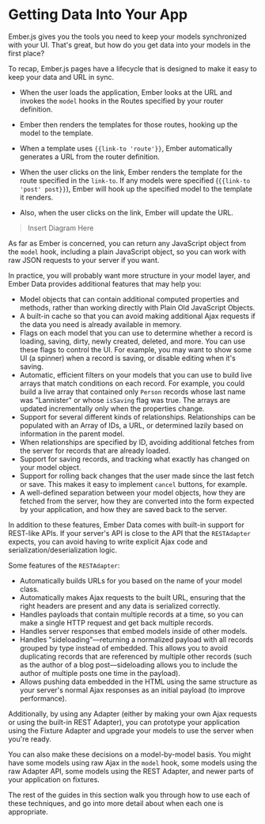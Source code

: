 # Getting Data Into Your App

Ember.js gives you the tools you need to keep your models synchronized
with your UI. That's great, but how do you get data into your models in
the first place?

To recap, Ember.js pages have a lifecycle that is designed to make it
easy to keep your data and URL in sync.

* When the user loads the application, Ember looks at the URL and
  invokes the `model` hooks in the Routes specified by your router
  definition.
* Ember then renders the templates for those routes, hooking up the
  model to the template.

* When a template uses `{{link-to 'route'}}`, Ember automatically
  generates a URL from the router definition.
* When the user clicks on the link, Ember renders the template for the
  route specified in the `link-to`. If any models were specified
  (`{{link-to 'post' post}}`), Ember will hook up the specified model to
  the template it renders.
* Also, when the user clicks on the link, Ember will update the URL.

> Insert Diagram Here

As far as Ember is concerned, you can return any JavaScript object from
the `model` hook, including a plain JavaScript object, so you can work
with raw JSON requests to your server if you want.

In practice, you will probably want more structure in your model layer,
and Ember Data provides additional features that may help you:

* Model objects that can contain additional computed properties and
  methods, rather than working directly with Plain Old JavaScript
  Objects.
* A built-in cache so that you can avoid making additional Ajax requests
  if the data you need is already available in memory.
* Flags on each model that you can use to determine whether a record is
  loading, saving, dirty, newly created, deleted, and more. You can use
  these flags to control the UI. For example, you may want to show some UI
  (a spinner) when a record is saving, or disable editing when it's
  saving.
* Automatic, efficient filters on your models that you can use to build
  live arrays that match conditions on each record. For example, you
  could build a live array that contained only `Person` records whose
  last name was "Lannister" or whose `isSaving` flag was true. The
  arrays are updated incrementally only when the properties change.
* Support for several different kinds of relationships. Relationships
  can be populated with an Array of IDs, a URL, or determined lazily
  based on information in the parent model.
* When relationships are specified by ID, avoiding additional fetches
  from the server for records that are already loaded.
* Support for saving records, and tracking what exactly has changed on
  your model object.
* Support for rolling back changes that the user made since the last
  fetch or save. This makes it easy to implement `cancel` buttons, for
  example.
* A well-defined separation between your model objects, how they are
  fetched from the server, how they are converted into the form
  expected by your application, and how they are saved back to the
  server.

In addition to these features, Ember Data comes with built-in support
for REST-like APIs. If your server's API is close to the API that the
`RESTAdapter` expects, you can avoid having to write explicit Ajax code
and serialization/deserialization logic.

Some features of the `RESTAdapter`:

* Automatically builds URLs for you based on the name of your model
  class.
* Automatically makes Ajax requests to the built URL, ensuring that the
  right headers are present and any data is serialized correctly.
* Handles payloads that contain multiple records at a time, so you can
  make a single HTTP request and get back multiple records.
* Handles server responses that embed models inside of other models.
* Handles "sideloading"&mdash;returning a normalized payload with all
  records grouped by type instead of embedded. This allows you to avoid
  duplicating records that are referenced by multiple other records
  (such as the author of a blog post&mdash;sideloading allows you to
  include the author of multiple posts one time in the payload).
* Allows pushing data embedded in the HTML using the same structure as
  your server's normal Ajax responses as an initial payload (to improve 
  performance).

Additionally, by using any Adapter (either by making your own Ajax
requests or using the built-in REST Adapter), you can prototype your
application using the Fixture Adapter and upgrade your models to use the
server when you're ready.

You can also make these decisions on a model-by-model basis. You might
have some models using raw Ajax in the `model` hook, some models using
the raw Adapter API, some models using the REST Adapter, and newer parts
of your application on fixtures.

The rest of the guides in this section walk you through how to use each
of these techniques, and go into more detail about when each one is
appropriate.
